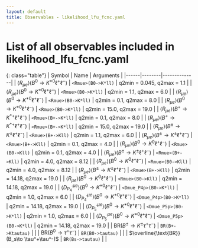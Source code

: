 ```yaml
---
layout: default
title: Observables - likelihood_lfu_fcnc.yaml
---
```


# List of all observables included in likelihood_lfu_fcnc.yaml

{: class="table"}
| Symbol | Name | Arguments |
|------|--------|--------------|
| $\langle R_{\mu e} \rangle(B^0\to K^{\ast 0}\ell^+\ell^-)$ | `<Rmue>(B0->K*ll)` | q2min = 0.045, q2max = 1.1 |
| $\langle R_{\mu e} \rangle(B^0\to K^{\ast 0}\ell^+\ell^-)$ | `<Rmue>(B0->K*ll)` | q2min = 1.1, q2max = 6.0 |
| $\langle R_{\mu e} \rangle(B^0\to K^{\ast 0}\ell^+\ell^-)$ | `<Rmue>(B0->K*ll)` | q2min = 0.1, q2max = 8.0 |
| $\langle R_{\mu e} \rangle(B^0\to K^{\ast 0}\ell^+\ell^-)$ | `<Rmue>(B0->K*ll)` | q2min = 15.0, q2max = 19.0 |
| $\langle R_{\mu e} \rangle(B^+\to K^{\ast +}\ell^+\ell^-)$ | `<Rmue>(B+->K*ll)` | q2min = 0.1, q2max = 8.0 |
| $\langle R_{\mu e} \rangle(B^+\to K^{\ast +}\ell^+\ell^-)$ | `<Rmue>(B+->K*ll)` | q2min = 15.0, q2max = 19.0 |
| $\langle R_{\mu e} \rangle(B^\pm\to K^\pm \ell^+\ell^-)$ | `<Rmue>(B+->Kll)` | q2min = 1.1, q2max = 6.0 |
| $\langle R_{\mu e} \rangle(B^\pm\to K^\pm \ell^+\ell^-)$ | `<Rmue>(B+->Kll)` | q2min = 0.1, q2max = 4.0 |
| $\langle R_{\mu e} \rangle(B^0\to K^0\ell^+\ell^-)$ | `<Rmue>(B0->Kll)` | q2min = 0.1, q2max = 4.0 |
| $\langle R_{\mu e} \rangle(B^\pm\to K^\pm \ell^+\ell^-)$ | `<Rmue>(B+->Kll)` | q2min = 4.0, q2max = 8.12 |
| $\langle R_{\mu e} \rangle(B^0\to K^0\ell^+\ell^-)$ | `<Rmue>(B0->Kll)` | q2min = 4.0, q2max = 8.12 |
| $\langle R_{\mu e} \rangle(B^\pm\to K^\pm \ell^+\ell^-)$ | `<Rmue>(B+->Kll)` | q2min = 14.18, q2max = 19.0 |
| $\langle R_{\mu e} \rangle(B^0\to K^0\ell^+\ell^-)$ | `<Rmue>(B0->Kll)` | q2min = 14.18, q2max = 19.0 |
| $\langle D_{P_4^\prime}^{\mu e} \rangle(B^0\to K^{\ast 0}\ell^+\ell^-)$ | `<Dmue_P4p>(B0->K*ll)` | q2min = 1.0, q2max = 6.0 |
| $\langle D_{P_4^\prime}^{\mu e} \rangle(B^0\to K^{\ast 0}\ell^+\ell^-)$ | `<Dmue_P4p>(B0->K*ll)` | q2min = 14.18, q2max = 19.0 |
| $\langle D_{P_5^\prime}^{\mu e} \rangle(B^0\to K^{\ast 0}\ell^+\ell^-)$ | `<Dmue_P5p>(B0->K*ll)` | q2min = 1.0, q2max = 6.0 |
| $\langle D_{P_5^\prime}^{\mu e} \rangle(B^0\to K^{\ast 0}\ell^+\ell^-)$ | `<Dmue_P5p>(B0->K*ll)` | q2min = 14.18, q2max = 19.0 |
| $\text{BR}(B^\pm\to K^\pm \tau^+\tau^-)$ | `BR(B+->Ktautau)` |  |
| $\text{BR}(B^0\to \tau^+\tau^-)$ | `BR(B0->tautau)` |  |
| $\overline{\text{BR}}(B_s\to \tau^+\tau^-)$ | `BR(Bs->tautau)` |  |
